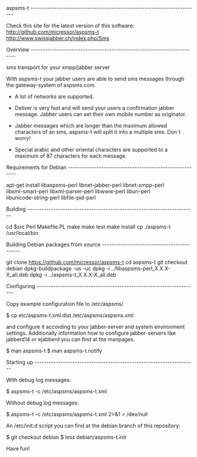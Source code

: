 aspsms-t -----------------------------------------------------------------------

Check this site for the latest version of this software:
  http://github.com/micressor/aspsms-t
  http://www.swissjabber.ch/index.php/Sms


Overview -----------------------------------------------------------------------

sms transport for your xmpp/jabber server

 With aspsms-t your jabber users are able to send sms messages
 through the gateway-system of aspsms.com.

 * A lot of networks are supported.

 * Deliver is very fast and will send your users a confirmation jabber message.
   Jabber users can set their own mobile number as originator.

 * Jabber messages which are longer than the maximum allowed characters of an
   sms, aspsms-t will split it into a multiple sms. Don´t worry!

 * Special arabic and other oriental characters are supported to a maximum
   of 87 characters for each message.


Requirements for Debian --------------------------------------------------------

  apt-get install libaspsms-perl libnet-jabber-perl libnet-xmpp-perl \
    libxml-smart-perl libxml-parser-perl libwww-perl liburi-perl \
    libunicode-string-perl libfile-pid-perl


Building -----------------------------------------------------------------------

  cd $src
  Perl Makefile.PL
  make
  make test
  make install
  cp ./aspsms-t /usr/local/bin


Building Debian packages from source -------------------------------------------

  git clone https://github.com/micressor/aspsms-t
  cd aspsms-t
  git checkout debian
  dpkg-buildpackage -us -uc
  dpkg -i ../libaspsms-perl_X.X.X-X_all.deb
  dpkg -i ../aspsms-t_X.X.X-X_all.deb


Configuring --------------------------------------------------------------------

Copy example configuration file to /etc/aspsms/

  $ cp etc/aspsms-t.xml.dist /etc/aspsms/aspsms.xml

and configure it according to your jabber-server and system environment settings. 
Additionally information how to configure jabber-servers like jabberd14 or 
ejabberd you can find at the manpages.

  $ man aspsms-t
  $ man aspsms-t.notify

Starting up --------------------------------------------------------------------

With debug log messages:

   $ aspsms-t -c /etc/aspsms/aspsms-t.xml

Without debug log messages:

   $ aspsms-t -c /etc/aspsms/aspsms-t.xml 2>&1 > /dev/null


An /etc/init.d script you can find at the debian branch of this repository:

   $ git checkout debian
   $ less debian/aspsms-t.init


Have fun!
